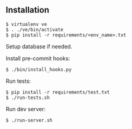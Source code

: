 ## Installation

```
$ virtualenv ve
$ . ./ve/bin/activate
$ pip install -r requirements/<env_name>.txt
```

Setup database if needed.

Install pre-commit hooks:

```
$ ./bin/install_hooks.py
```

Run tests: 

```
$ pip install -r requirements/test.txt
$ ./run-tests.sh 
```

Run dev server:

```
$ ./run-server.sh
```


